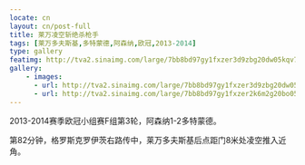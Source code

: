 ```yaml
---
locate: cn
layout: cn/post-full
title: 莱万凌空斩绝杀枪手
tags: [莱万多夫斯基,多特蒙德,阿森纳,欧冠,2013-2014]
type: gallery
featimg: http://tva2.sinaimg.com/large/7bb8bd97gy1fxzer3d9zbg20dw05kqv7.gif
gallery:
    - images:
      - url: http://tva2.sinaimg.com/large/7bb8bd97gy1fxzer3d9zbg20dw05kqv7.gif
      - url: http://tva2.sinaimg.com/large/7bb8bd97gy1fxzer2k6m2g20bo055npf.gif
---
```


2013-2014赛季欧冠小组赛F组第3轮，阿森纳1-2多特蒙德。

第82分钟，格罗斯克罗伊茨右路传中，莱万多夫斯基后点距门8米处凌空推入近角。
　　